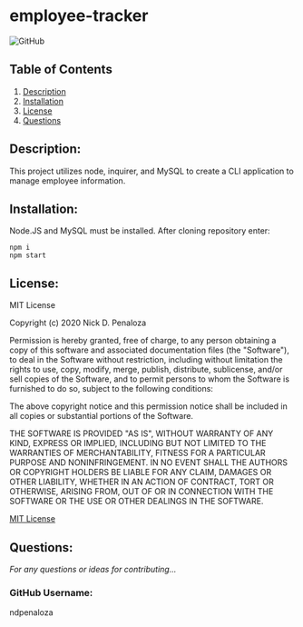 # employee-tracker

![GitHub](https://img.shields.io/badge/license-MIT-green)

## Table of Contents
  1.  [Description](#Description)
  2.  [Installation](#Installation)
  3.  [License](#License)
  4.  [Questions](#Questions)

## Description: 
This project utilizes node, inquirer, and MySQL to create a CLI application to manage employee information.

## Installation:
Node.JS and MySQL must be installed. After cloning repository enter:
```
npm i
npm start
```

## License:

MIT License

Copyright (c) 2020 Nick D. Penaloza

Permission is hereby granted, free of charge, to any person obtaining a copy of this software and associated documentation files (the "Software"), to deal in the Software without restriction, including without limitation the rights to use, copy, modify, merge, publish, distribute, sublicense, and/or sell copies of the Software, and to permit persons to whom the Software is furnished to do so, subject to the following conditions:

The above copyright notice and this permission notice shall be included in all copies or substantial portions of the Software.

THE SOFTWARE IS PROVIDED "AS IS", WITHOUT WARRANTY OF ANY KIND, EXPRESS OR IMPLIED, INCLUDING BUT NOT LIMITED TO THE WARRANTIES OF MERCHANTABILITY, FITNESS FOR A PARTICULAR PURPOSE AND NONINFRINGEMENT. IN NO EVENT SHALL THE AUTHORS OR COPYRIGHT HOLDERS BE LIABLE FOR ANY CLAIM, DAMAGES OR OTHER LIABILITY, WHETHER IN AN ACTION OF CONTRACT, TORT OR OTHERWISE, ARISING FROM, OUT OF OR IN CONNECTION WITH THE SOFTWARE OR THE USE OR OTHER DEALINGS IN THE SOFTWARE.

[MIT License](https://opensource.org/licenses/MIT)

## Questions:
*For any questions or ideas for contributing...*
### GitHub Username:
ndpenaloza

